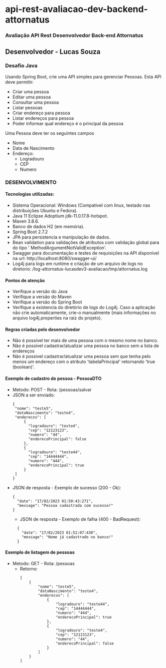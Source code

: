 # api-rest-avaliacao-dev-backend-attornatus

### Avaliação API Rest Desenvolvedor Back-end Attornatus

## Desenvolvedor - Lucas Souza

### Desafio Java

Usando Spring Boot, crie uma API simples para gerenciar Pessoas. Esta API deve permitir:

* Criar uma pessoa
* Editar uma pessoa
* Consultar uma pessoa
* Listar pessoas
* Criar endereço para pessoa
* Listar endereços para pessoa
* Poder informar qual endereço é o principal da pessoa

Uma Pessoa deve ter os seguintes campos

* Nome
* Data de Nascimento
* Endereço:
    * Logradouro
    * CEP
    * Numero

### DESENVOLVIMENTO

#### Tecnologias utilizadas:

* Sistema Operacional: Windows (Compativel com linux, testado nas distribuições Ubuntu e Fedora).
* Java 11 Eclipse Adoptium jdk-11.0.17.8-hotspot.
* Maven 3.8.6.
* Banco de dados H2 (em memória).
* Spring Boot 2.7.2
* JPA para persistencia e manipulação de dados.
* Bean validation para validações de atributos com validação global para do tipo '
  MethodArgumentNotValidException'.
* Swagger para documentação e testes de requisições na API disponivel na
  url: http://localhost:8080/swagger-ui/
* Log4j para logs em runtime e criação de um arquivo de logs no diretorio:
  /log-attornatus-lucasdev3-avaliacao/tmp/attornatus.log

#### Pontos de atenção

* Verifique a versão do Java
* Verifique a versão do Maven
* Verifique a versão do Spring Boot
* Verifique a existencia do diretório de logs do Log4j. Caso a aplicação não crie automaticamente,
  crie-o manualmente (mais informações no arquivo log4j.properties na raiz do projeto).

#### Regras criadas pelo desenvolvedor

* Não é possivel ter mais de uma pessoa com o mesmo nome no banco.
* Não é possivel cadastrar/atualizar uma pessoa no banco sem a lista de endereços
* Não é possivel cadastrar/atualizar uma pessoa sem que tenha pelo menos um endereço com o atributo
  'tabelaPrincipal' retornando 'true (boolean)'.

#### Exemplo de cadastro de pessoa - PessoaDTO

* Metodo: POST - Rota: /pessoas/salvar
* JSON a ser enviado:
    ```
    {
     "nome": "teste5",
     "dataNascimento": "teste4",
     "enderecos": [
         {
           "logradouro": "teste4",
           "cep": "12123123",
           "numero": "44",
           "enderecoPrincipal": false
         },
         {
           "logradouro": "teste44",
           "cep": "14444444",
           "numero": "444",
           "enderecoPrincipal": true
         }
     ]
    }
    ```
* JSON de resposta - Exemplo de sucesso (200 - Ok):
    ```
    {
      "date": "17/02/2023 01:50:43:271",
      "message": "Pessoa cadastrada com sucesso!"
    }
    ```
  * JSON de resposta - Exemplo de falha (400 - BadRequest):
  ```
    {
      "date": "17/02/2023 01:52:07:430",
      "message": "Nome já cadastrado no banco!"
    }
  ```

#### Exemplo de listagem de pessoas

* Metodo: GET - Rota: /pessoas
  * Retorno:
    ```
    [
        {
            "nome": "teste5",
            "dataNascimento": "teste4",
            "enderecos": [
                {
                    "logradouro": "teste44",
                    "cep": "14444444",
                    "numero": "444",
                    "enderecoPrincipal": true
                },
                {
                    "logradouro": "teste4",
                    "cep": "12123123",
                    "numero": "44",
                    "enderecoPrincipal": false
                }
            ]
        }
    ]
    ```
